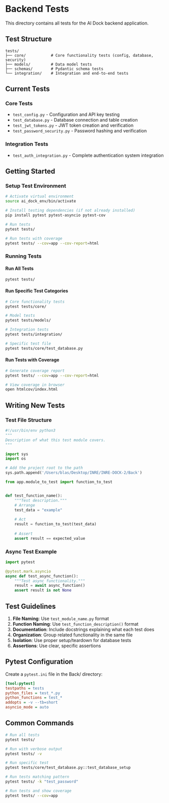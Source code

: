 # Backend Tests

This directory contains all tests for the AI Dock backend application.

## Test Structure

```
tests/
├── core/           # Core functionality tests (config, database, security)
├── models/         # Data model tests  
├── schemas/        # Pydantic schema tests
└── integration/    # Integration and end-to-end tests
```

## Current Tests

### Core Tests
- `test_config.py` - Configuration and API key testing
- `test_database.py` - Database connection and table creation
- `test_jwt_tokens.py` - JWT token creation and verification
- `test_password_security.py` - Password hashing and verification

### Integration Tests
- `test_auth_integration.py` - Complete authentication system integration

## Getting Started

### Setup Test Environment
```bash
# Activate virtual environment
source ai_dock_env/bin/activate

# Install testing dependencies (if not already installed)
pip install pytest pytest-asyncio pytest-cov

# Run tests
pytest tests/

# Run tests with coverage
pytest tests/ --cov=app --cov-report=html
```

### Running Tests

#### Run All Tests
```bash
pytest tests/
```

#### Run Specific Test Categories
```bash
# Core functionality tests
pytest tests/core/

# Model tests
pytest tests/models/

# Integration tests
pytest tests/integration/

# Specific test file
pytest tests/core/test_database.py
```

#### Run Tests with Coverage
```bash
# Generate coverage report
pytest tests/ --cov=app --cov-report=html

# View coverage in browser
open htmlcov/index.html
```

## Writing New Tests

### Test File Structure
```python
#!/usr/bin/env python3
"""
Description of what this test module covers.
"""

import sys
import os

# Add the project root to the path
sys.path.append('/Users/blas/Desktop/INRE/INRE-DOCK-2/Back')

from app.module_to_test import function_to_test


def test_function_name():
    """Test description."""
    # Arrange
    test_data = "example"
    
    # Act
    result = function_to_test(test_data)
    
    # Assert
    assert result == expected_value
```

### Async Test Example
```python
import pytest

@pytest.mark.asyncio
async def test_async_function():
    """Test async functionality."""
    result = await async_function()
    assert result is not None
```

## Test Guidelines

1. **File Naming**: Use `test_module_name.py` format
2. **Function Naming**: Use `test_function_description()` format
3. **Documentation**: Include docstrings explaining what each test does
4. **Organization**: Group related functionality in the same file
5. **Isolation**: Use proper setup/teardown for database tests
6. **Assertions**: Use clear, specific assertions

## Pytest Configuration

Create a `pytest.ini` file in the Back/ directory:

```ini
[tool:pytest]
testpaths = tests
python_files = test_*.py
python_functions = test_*
addopts = -v --tb=short
asyncio_mode = auto
```

## Common Commands

```bash
# Run all tests
pytest tests/

# Run with verbose output
pytest tests/ -v

# Run specific test
pytest tests/core/test_database.py::test_database_setup

# Run tests matching pattern
pytest tests/ -k "test_password"

# Run tests and show coverage
pytest tests/ --cov=app
```
